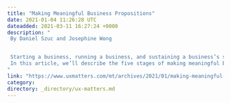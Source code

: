 ```yaml
---
title: "Making Meaningful Business Propositions"
date: 2021-01-04 11:26:28 UTC
dateadded: 2021-03-11 16:27:24 +0000
description: "
 By Daniel Szuc and Josephine Wong 


 Starting a business, running a business, and sustaining a business’s success implies that we have considered how to make a meaningful business proposition. Making meaningful business propositions requires continual effort, perpetual learning, and continuous improvement to clarify intentional practices and the drivers that underpin why you do what you do. The practices that are necessary to achieve this do not come easily. In fact, they include a number of factors that could provide, but do not always promise the chance of success in business. 
 In this article, we’ll describe the five stages of making meaningful business propositions. We’ve learned—and continue to learn—them from over 20 years of running a consulting business that explores products and platforms and considers their implications for professional development. Read More 
"
link: "https://www.uxmatters.com/mt/archives/2021/01/making-meaningful-business-propositions.php"
category:
directory: _directory/ux-matters.md
---
```

